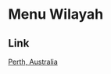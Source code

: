# Menu Wilayah

## Link

[Perth, Australia](https://github.com/gigit-pemilu/pemilu-2024-99-luar-negeri/tree/main/pilpres/hitung-suara/sub/99-luar-negeri/sub/90-perth-australia/sub/01-perth-australia)

